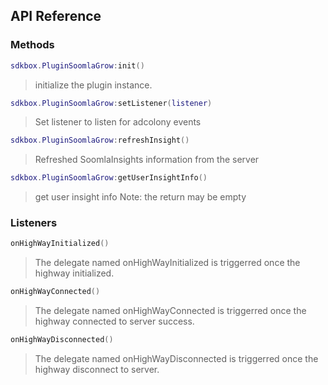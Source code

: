 ## API Reference

### Methods
```lua
sdkbox.PluginSoomlaGrow:init()
```
>  initialize the plugin instance.

```lua
sdkbox.PluginSoomlaGrow:setListener(listener)
```
> Set listener to listen for adcolony events

```lua
sdkbox.PluginSoomlaGrow:refreshInsight()
```
>  Refreshed SoomlaInsights information from the server

```lua
sdkbox.PluginSoomlaGrow:getUserInsightInfo()
```
>  get user insight info
>  Note: the return may be empty


### Listeners
```lua
onHighWayInitialized()
```

>  The delegate named onHighWayInitialized is triggerred once the highway initialized.

```lua
onHighWayConnected()
```

>  The delegate named onHighWayConnected is triggerred once the highway connected to server success.

```lua
onHighWayDisconnected()
```

>  The delegate named onHighWayDisconnected is triggerred once the highway disconnect to server.

